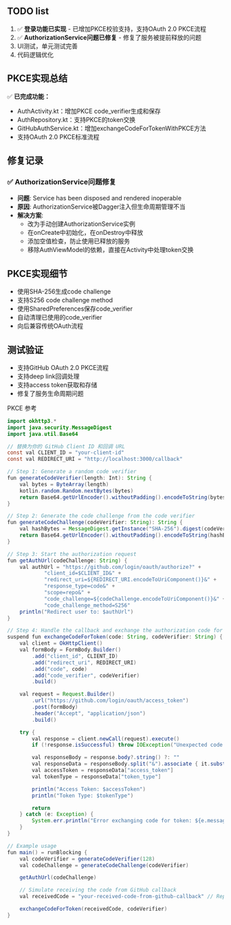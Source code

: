 ## TODO list
1. ✅ **登录功能已实现** - 已增加PKCE校验支持，支持OAuth 2.0 PKCE流程
2. ✅ **AuthorizationService问题已修复** - 修复了服务被提前释放的问题
3. UI测试，单元测试完善
4. 代码逻辑优化

## PKCE实现总结
✅ **已完成功能：**
- AuthActivity.kt：增加PKCE code_verifier生成和保存
- AuthRepository.kt：支持PKCE的token交换
- GitHubAuthService.kt：增加exchangeCodeForTokenWithPKCE方法
- 支持OAuth 2.0 PKCE标准流程

## 修复记录
### ✅ AuthorizationService问题修复
- **问题**: Service has been disposed and rendered inoperable
- **原因**: AuthorizationService被Dagger注入但生命周期管理不当
- **解决方案**: 
  - 改为手动创建AuthorizationService实例
  - 在onCreate中初始化，在onDestroy中释放
  - 添加空值检查，防止使用已释放的服务
  - 移除AuthViewModel的依赖，直接在Activity中处理token交换

## PKCE实现细节
- 使用SHA-256生成code challenge
- 支持S256 code challenge method
- 使用SharedPreferences保存code_verifier
- 自动清理已使用的code_verifier
- 向后兼容传统OAuth流程

## 测试验证
- 支持GitHub OAuth 2.0 PKCE流程
- 支持deep link回调处理
- 支持access token获取和存储
- 修复了服务生命周期问题

PKCE 参考
```java
import okhttp3.*
import java.security.MessageDigest
import java.util.Base64

// 替换为你的 GitHub Client ID 和回调 URL
const val CLIENT_ID = "your-client-id"
const val REDIRECT_URI = "http://localhost:3000/callback"

// Step 1: Generate a random code verifier
fun generateCodeVerifier(length: Int): String {
    val bytes = ByteArray(length)
    kotlin.random.Random.nextBytes(bytes)
    return Base64.getUrlEncoder().withoutPadding().encodeToString(bytes)
}

// Step 2: Generate the code challenge from the code verifier
fun generateCodeChallenge(codeVerifier: String): String {
    val hashBytes = MessageDigest.getInstance("SHA-256").digest(codeVerifier.toByteArray())
    return Base64.getUrlEncoder().withoutPadding().encodeToString(hashBytes)
}

// Step 3: Start the authorization request
fun getAuthUrl(codeChallenge: String) {
    val authUrl = "https://github.com/login/oauth/authorize?" +
            "client_id=$CLIENT_ID&" +
            "redirect_uri=${REDIRECT_URI.encodeToUriComponent()}&" +
            "response_type=code&" +
            "scope=repo&" +
            "code_challenge=${codeChallenge.encodeToUriComponent()}&" +
            "code_challenge_method=S256"
    println("Redirect user to: $authUrl")
}

// Step 4: Handle the callback and exchange the authorization code for an access token
suspend fun exchangeCodeForToken(code: String, codeVerifier: String) {
    val client = OkHttpClient()
    val formBody = FormBody.Builder()
        .add("client_id", CLIENT_ID)
        .add("redirect_uri", REDIRECT_URI)
        .add("code", code)
        .add("code_verifier", codeVerifier)
        .build()

    val request = Request.Builder()
        .url("https://github.com/login/oauth/access_token")
        .post(formBody)
        .header("Accept", "application/json")
        .build()

    try {
        val response = client.newCall(request).execute()
        if (!response.isSuccessful) throw IOException("Unexpected code $response")

        val responseBody = response.body?.string() ?: ""
        val responseData = responseBody.split("&").associate { it.substringBefore("=") to it.substringAfter("=") }
        val accessToken = responseData["access_token"]
        val tokenType = responseData["token_type"]

        println("Access Token: $accessToken")
        println("Token Type: $tokenType")

        return
    } catch (e: Exception) {
        System.err.println("Error exchanging code for token: ${e.message}")
    }
}

// Example usage
fun main() = runBlocking {
    val codeVerifier = generateCodeVerifier(128)
    val codeChallenge = generateCodeChallenge(codeVerifier)

    getAuthUrl(codeChallenge)

    // Simulate receiving the code from GitHub callback
    val receivedCode = "your-received-code-from-github-callback" // Replace this with the actual code you receive

    exchangeCodeForToken(receivedCode, codeVerifier)
}
```
